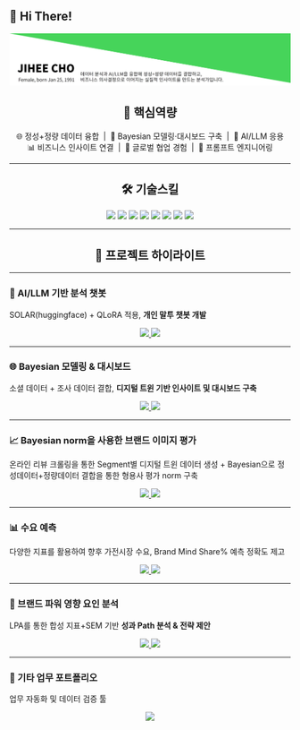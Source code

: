 ## 👋 Hi There!

<p align="center">
  <a href="https://your-site-or-repo-url">
    <img src="assets/image_2.jpg" alt="open app">
  </a>
</p>


<h2 align="center">🔑 핵심역량</h2>

<p align="center">
🌐 정성+정량 데이터 융합 &nbsp;|&nbsp; 🧠 Bayesian 모델링·대시보드 구축 &nbsp;|&nbsp; 🤖 AI/LLM 응용  
<br/>
📊 비즈니스 인사이트 연결 &nbsp;|&nbsp; 🤝 글로벌 협업 경험 &nbsp;|&nbsp; 📝 프롬프트 엔지니어링
</p>

---

<h2 align="center">🛠 기술스킬</h2>

<p align="center">
  <img src="https://img.shields.io/badge/Python-3776AB?style=for-the-badge&logo=python&logoColor=white"/>
  <img src="https://img.shields.io/badge/R-276DC3?style=for-the-badge&logo=r&logoColor=white"/>
  <img src="https://img.shields.io/badge/SQL-336791?style=for-the-badge&logo=postgresql&logoColor=white"/>
  <img src="https://img.shields.io/badge/Tableau-E97627?style=for-the-badge&logo=tableau&logoColor=white"/>
  <img src="https://img.shields.io/badge/PowerBI-F2C811?style=for-the-badge&logo=powerbi&logoColor=black"/>
  <img src="https://img.shields.io/badge/PyTorch-EE4C2C?style=for-the-badge&logo=pytorch&logoColor=white"/>
  <img src="https://img.shields.io/badge/TensorFlow-FF6F00?style=for-the-badge&logo=tensorflow&logoColor=white"/>
  <img src="https://img.shields.io/badge/HuggingFace-FFCC4D?style=for-the-badge&logo=huggingface&logoColor=black"/>
</p>

---
<h2 align="center">📌 프로젝트 하이라이트</h2>

---

### 🤖 AI/LLM 기반 분석 챗봇
SOLAR(huggingface) + QLoRA 적용, **개인 말투 챗봇 개발**

<p align="center">
  <a href="https://github.com/jay-lay-down/jay-chatbot">
    <img src="https://img.shields.io/badge/Repo-181717?style=for-the-badge&logo=github&logoColor=white" />
  </a>
  <a href="https://velog.io/@jaylaydown/series/side-project-1">
    <img src="https://img.shields.io/badge/Blog-20C997?style=for-the-badge&logo=velog&logoColor=white" />
  </a>
</p>

---
### 🌐  Bayesian 모델링 & 대시보드 
소셜 데이터 + 조사 데이터 결합, **디지털 트윈 기반 인사이트 및 대시보드 구축**

<p align="center">
  <a href="https://github.com/jay-lay-down/bayesian_dashboard">
    <img src="https://img.shields.io/badge/Repo-181717?style=for-the-badge&logo=github&logoColor=white" />
  </a>
  <a href="https://...">
    <img src="https://img.shields.io/badge/Dashboard-2DD4BF?style=for-the-badge&logo=tableau&logoColor=white" />
  </a>
</p>

---
### 📈 Bayesian norm을 사용한 브랜드 이미지 평가
온라인 리뷰 크롤링을 통한 Segment별 디지털 트윈 데이터 생성 + Bayesian으로 정성데이터+정량데이터 결합을 통한 형용사 평가 norm 구축

<p align="center">
  <a href="https://github.com/jay-lay-down/bayesian_norm">
    <img src="https://img.shields.io/badge/Repo-181717?style=for-the-badge&logo=github&logoColor=white" />
  </a>
  <a href="https://velog.io/@jaylaydown/BayesianAdjectiveNorm">
    <img src="https://img.shields.io/badge/Blog-20C997?style=for-the-badge&logo=velog&logoColor=white" />
  </a>
</p>

---

### 📊 수요 예측
다양한 지표를 활용하여 향후 가전시장 수요, Brand Mind Share% 예측 정확도 제고

<p align="center">
  <a href="https://github.com/...">
    <img src="https://img.shields.io/badge/Repo-181717?style=for-the-badge&logo=github&logoColor=white" />
  </a>
  <a href="https://...">
    <img src="https://img.shields.io/badge/Slides-6B7280?style=for-the-badge&logo=microsoftpowerpoint&logoColor=white" />
  </a>
</p>

---

### 👥 브랜드 파워 영향 요인 분석
LPA를 통한 합성 지표+SEM 기반 **성과 Path 분석 & 전략 제안**

<p align="center">
  <a href="https://github.com/...">
    <img src="https://img.shields.io/badge/Repo-181717?style=for-the-badge&logo=github&logoColor=white" />
  </a>
  <a href="https://...">
    <img src="https://img.shields.io/badge/Slides-6B7280?style=for-the-badge&logo=microsoftpowerpoint&logoColor=white" />
  </a>
</p>

---

### 🔢 기타 업무 포트폴리오
업무 자동화 및 데이터 검증 툴

<p align="center">
  <a href="https://...">
    <img src="https://img.shields.io/badge/Slides-6B7280?style=for-the-badge&logo=microsoftpowerpoint&logoColor=white" />
  </a>
</p>


